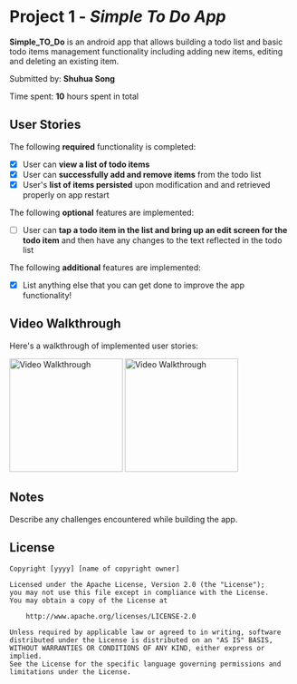 # Project 1 - *Simple To Do App*

**Simple_TO_Do** is an android app that allows building a todo list and basic todo items management functionality including adding new items, editing and deleting an existing item.

Submitted by: **Shuhua Song**

Time spent: **10** hours spent in total

## User Stories

The following **required** functionality is completed:

* [X] User can **view a list of todo items**
* [X] User can **successfully add and remove items** from the todo list
* [X] User's **list of items persisted** upon modification and and retrieved properly on app restart

The following **optional** features are implemented:

* [ ] User can **tap a todo item in the list and bring up an edit screen for the todo item** and then have any changes to the text reflected in the todo list

The following **additional** features are implemented:

* [X] List anything else that you can get done to improve the app functionality!

## Video Walkthrough

Here's a walkthrough of implemented user stories:

<img src= "https://recordit.co/KHFYT3IK7R.gif" title= "Video Walkthrough" alt= "Video Walkthrough" width=200> 
<img src= "https://recordit.co/l01UThvKco.gif" title= "Video Walkthrough" alt= "Video Walkthrough" width=200> 


## Notes

Describe any challenges encountered while building the app.

## License

    Copyright [yyyy] [name of copyright owner]

    Licensed under the Apache License, Version 2.0 (the "License");
    you may not use this file except in compliance with the License.
    You may obtain a copy of the License at

        http://www.apache.org/licenses/LICENSE-2.0

    Unless required by applicable law or agreed to in writing, software
    distributed under the License is distributed on an "AS IS" BASIS,
    WITHOUT WARRANTIES OR CONDITIONS OF ANY KIND, either express or implied.
    See the License for the specific language governing permissions and
    limitations under the License.
